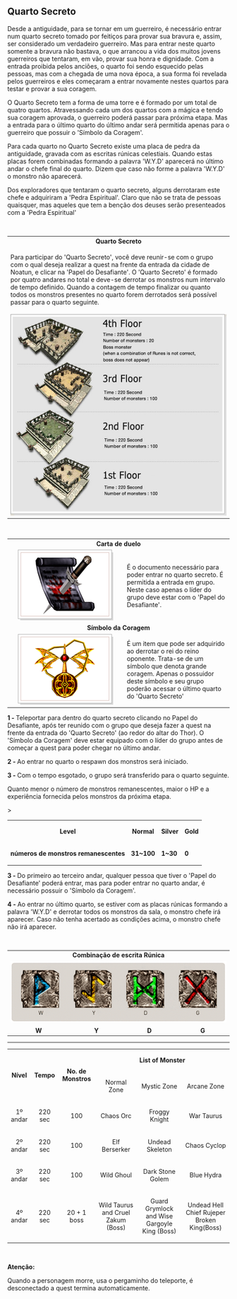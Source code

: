 ## Quarto Secreto

<html>
  <head>
    <meta charset="utf-8" />
    <meta name="viewport" content="width=device-width" />
  </head>
  <body>

<p>Desde a antiguidade, para se tornar em um guerreiro, é necessário entrar num quarto secreto tomado por feitiços para provar sua bravura e, assim, ser considerado um verdadeiro guerreiro. Mas para entrar neste quarto somente a bravura não bastava, o que arrancou a vida dos muitos jovens guerreiros que tentaram, em vão, provar sua honra e dignidade. Com a entrada proibida pelos anciões, o quarto foi sendo esquecido pelas pessoas, mas com a chegada de uma nova época, a sua forma foi revelada pelos guerreiros e eles começaram a entrar novamente nestes quartos para testar e provar a sua coragem.</p>
<p>O Quarto Secreto tem a forma de uma torre e é formado por um total de quatro quartos. Atravessando cada um dos quartos com a mágica e tendo sua coragem aprovada, o guerreiro poderá passar para próxima etapa. Mas a entrada para o último quarto do último andar será permitida apenas para o guerreiro que possuir o 'Símbolo da Coragem'.</p>
<p>Para cada quarto no Quarto Secreto existe uma placa de pedra da antiguidade, gravada com as escritas rúnicas celestiais. Quando estas placas forem combinadas formando a palavra 'W.Y.D' aparecerá no último andar o chefe final do quarto. Dizem que caso não forme a palavra 'W.Y.D' o monstro não aparecerá. </p>
<p>Dos exploradores que tentaram o quarto secreto, alguns derrotaram este chefe e adquiriram a 'Pedra Espiritual'. Claro que não se trata de pessoas quaisquer, mas aqueles que tem a benção dos deuses serão presenteados com a 'Pedra Espiritual'</p>		
<br>
<table border="0" cellpadding="0" cellspacing="0">
	<tr>
		<td align="center"><strong>Quarto Secreto</strong></td>	
	</tr>
	<tr>				
		<td><p>Para participar do 'Quarto Secreto', você deve reunir-se com o grupo com o qual deseja realizar a quest na frente da entrada da cidade de Noatun, e clicar na 'Papel do Desafiante'. O 'Quarto Secreto' é formado por quatro andares no total e deve-se derrotar os monstros num intervalo de tempo definido. Quando a contagem de tempo finalizar ou quanto todos os monstros presentes no quarto forem derrotados será possível passar para o quarto seguinte.</p></td>
	</tr>
	<tr>
		<td align="center"><img src="./Quests-Especiais-files/Quarto-secreto-files/wyd_img_quarto-secreto-1.jpg"></td>
	</tr>
</table>
<br>
<table border="0" cellpadding="0" cellspacing="0">
	<tr>
		<td colspan="2" align="center"><strong>Carta de duelo</strong></td>
	</tr>
	<tr>
		<td width="250px" align="center"><img src="./Quests-Especiais-files/Quarto-secreto-files/wyd_img_quarto-secreto-2.gif"></td>
		<td>É o documento necessário para poder entrar no quarto secreto. É permitida a entrada em grupo. Neste caso apenas o líder do grupo deve estar com o 'Papel do Desafiante'.</td>
	</tr>
	<tr>
		<td colspan="2" align="center"><strong>Símbolo da Coragem</strong></td>
	</tr>
	<tr>
		<td width="250px" align="center"><img src="./Quests-Especiais-files/Quarto-secreto-files/wyd_img_quarto-secreto-3.gif"></td>
		<td>É um item que pode ser adquirido ao derrotar o rei do reino oponente. Trata-se de um símbolo que denota grande coragem. Apenas o possuidor deste símbolo e seu grupo poderão acessar o último quarto do 'Quarto Secreto'</td>
	</tr>
</table>
<p><strong>1 - </strong>Teleportar para dentro do quarto secreto clicando no Papel do Desafiante, após ter reunido com o grupo que deseja fazer a quest na frente da entrada do 'Quarto Secreto' (ao redor do altar do Thor). O 'Símbolo da Coragem' deve estar equipado com o líder do grupo antes de começar a quest para poder chegar no último andar.</p>
<p><strong>2 - </strong>Ao entrar no quarto o respawn dos monstros será iniciado.</p>
<p><strong>3 - </strong>Com o tempo esgotado, o grupo será transferido para o quarto seguinte.</p>
<p>Quanto menor o número de monstros remanescentes, maior o HP e a experiência fornecida pelos monstros da próxima etapa.</p>
<table border="0" cellpadding="0" cellspacing="0">>
	<tr align="center">
		<td><p><strong>Level</strong></p></td>
		<td><p><strong>Normal</strong></p></td>
		<td><p><strong>Silver</strong></p></td>
		<td><p><strong>Gold</strong></p></td>
	</tr>
	<tr>
		<td><p><strong>números de monstros remanescentes</strong></p></td>
		<td><p><strong>31~100</strong></p></td>
		<td><p><strong>1~30</strong></p></td>
		<td><p><strong>0</strong></p></td>
	</tr>
</table>
<p><strong>3 - </strong>Do primeiro ao terceiro andar, qualquer pessoa que tiver o 'Papel do Desafiante' poderá entrar, mas para poder entrar no quarto andar, é necessário possuir o 'Símbolo da Coragem'.</p>
<p><strong>4 - </strong>Ao entrar no último quarto, se estiver com as placas rúnicas formando a palavra 'W.Y.D' e derrotar todos os monstros da sala, o monstro chefe irá aparecer. Caso não tenha acertado as condições acima, o monstro chefe não irá aparecer.</p>
<br>
<table border="0" cellpadding="5" cellspacing="5">
	<tr>
		<td colspan="4" align="center"><strong>Combinação de escrita Rúnica</strong></td>
	</tr>
	<tr>
		<td colspan="4" width="500px" align="center"><img src="./Quests-Especiais-files/Quarto-secreto-files/wyd_img_quarto-secreto-4.gif"></td>
	</tr>
	<tr>
		<td align="center"><strong>W</strong></td>
		<td align="center"><strong>Y</strong></td>
		<td align="center"><strong>D</strong></td>
		<td align="center"><strong>G</strong></td>
	</tr>
</table>
<hr>
<table border="0" cellpadding="2" cellspacing="2" align="center">
	<tr align="center">
		<td rowspan="2"><strong>Nível</strong></td>
		<td rowspan="2"><strong>Tempo</strong></td>
		<td rowspan="2"><strong>No. de Monstros</strong></td>
		<td colspan="3"><p><strong>List of Monster</strong></p></td>
	</tr>
	<tr align="center">
		<td><p>Normal Zone</p></td>
		<td><p>Mystic Zone</p></td>
		<td><p>Arcane Zone</p></td>
	</tr>
	<tr align="center">
		<td><p>1º andar</p></td>		  
		<td><p>220 sec</p></td>		  
		<td><p>100</p></td>		  
		<td><p>Chaos Orc</p></td>		  
		<td><p>Froggy Knight</p></td>		  
		<td><p>War Taurus</p></td>		  
	</tr>
	<tr align="center">
		<td><p>2º andar</p></td>		  
		<td><p>220 sec</p></td>		  
		<td><p>100</p></td>		  
		<td><p>Elf Berserker</p></td>		  
		<td><p>Undead Skeleton</p></td>		  
		<td><p>Chaos Cyclop</p></td>		  
	</tr>
	<tr align="center">
		<td><p>3º andar</p></td>		  
		<td><p>220 sec</p></td>		  
		<td><p>100</p></td>		  
		<td><p>Wild Ghoul</p></td>		  
		<td><p>Dark Stone Golem</p></td>		  
		<td><p>Blue Hydra</p></td>		  
	</tr>
	<tr align="center">
		<td><p>4º andar</p></td>
		<td><p>220 sec</p></td>		  
		<td><p>20 + 1 boss</p></td>		  
		<td><p>Wild Taurus and Cruel Zakum (Boss)</p></td>		  
		<td><p>Guard Grymlock and Wise Gargoyle King (Boss)</p></td>		  
		<td><p>Undead Hell Chief Rujeper Broken King(Boss)</p></td>		  
	</tr>
</table>
	<br>
	<p><strong>Atenção:</strong></p>
	<p>Quando a personagem morre, usa o pergaminho do teleporte, é desconectado a quest termina automaticamente.</p>
  </body>
</html>

